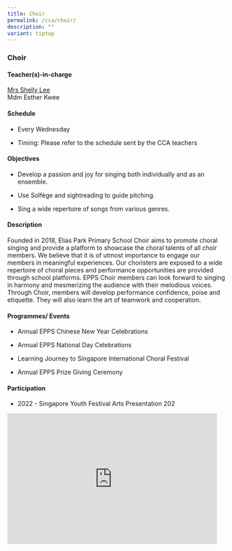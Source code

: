 ```yaml
---
title: Choir
permalink: /cca/choir/
description: ""
variant: tiptap
---
```

<h3>Choir</h3>
<h4>Teacher(s)-in-charge</h4>
<p><a href="mailto:quek_hwee_khim_shelly@moe.edu.sg" rel="noopener noreferrer nofollow" target="_blank">Mrs Shelly Lee</a>
<br>Mdm Esther Kwee</p>
<h4>Schedule</h4>
<ul data-tight="true" class="tight">
<li>
<p>Every Wednesday&nbsp;</p>
</li>
<li>
<p>Timing: Please refer to the schedule sent by the CCA teachers</p>
</li>
</ul>
<h4>Objectives</h4>
<ul data-tight="true" class="tight">
<li>
<p>Develop a passion and joy for singing both individually and as an ensemble.</p>
</li>
<li>
<p>Use Solfège and sightreading to guide pitching.</p>
</li>
<li>
<p>Sing a wide repertoire of songs from various genres.</p>
</li>
</ul>
<h4>Description</h4>
<p>Founded in 2018, Elias Park Primary School Choir aims to promote choral
singing and provide a platform to showcase the choral talents of all choir
members. We believe that it is of utmost importance to engage our members
in meaningful experiences. Our choristers are exposed to a wide repertoire
of choral pieces and performance opportunities are provided through school
platforms. EPPS Choir members can look forward to singing in harmony and
mesmerizing the audience with their melodious voices. Through Choir, members
will develop performance confidence, poise and etiquette. They will also
learn the art of teamwork and cooperation.</p>
<h4>Programmes/ Events</h4>
<ul data-tight="true" class="tight">
<li>
<p>Annual EPPS Chinese New Year Celebrations</p>
</li>
<li>
<p>Annual EPPS National Day Celebrations</p>
</li>
<li>
<p>Learning Journey to Singapore International Choral Festival</p>
</li>
<li>
<p>Annual EPPS Prize Giving Ceremony</p>
</li>
</ul>
<h4>Participation</h4>
<ul data-tight="true" class="tight">
<li>
<p>2022 - Singapore Youth Festival Arts Presentation 202</p>
</li>
</ul>
<div class="iframe-wrapper">
<iframe height="299" width="480" allowfullscreen="true" frameborder="0" src="https://docs.google.com/presentation/d/e/2PACX-1vQHG4yjS-SabDxJSXaVEklkMNrYwMbTqVvyYsY1qv8JuYYMw92FTXtx065IAR8KpFX_v0ghzo0SrG3p/embed?start=false&amp;loop=false&amp;delayms=5000"></iframe>
</div>
<p></p>